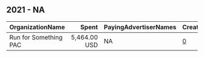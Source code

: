 ## 2021 - NA 
|OrganizationName|Spent|PayingAdvertiserNames|CreativeUrls|Impressions|Genders|AgeBrackets|CountryCodes|BillingAddresses|CandidateBallotInformation|
|:---|---:|:---|:---|---:|:---|:---|:---|:---|:---|
|Run for Something PAC|5,464.00 USD|NA|[0](https://www.snap.com/political-ads/asset/9964e88b893b9a2ed8ee70c8182a42b25e614bcc9ae8cbe105a5f7e827d320b2?mediaType=mp4)|2,813,544||16-35|united states|US||
